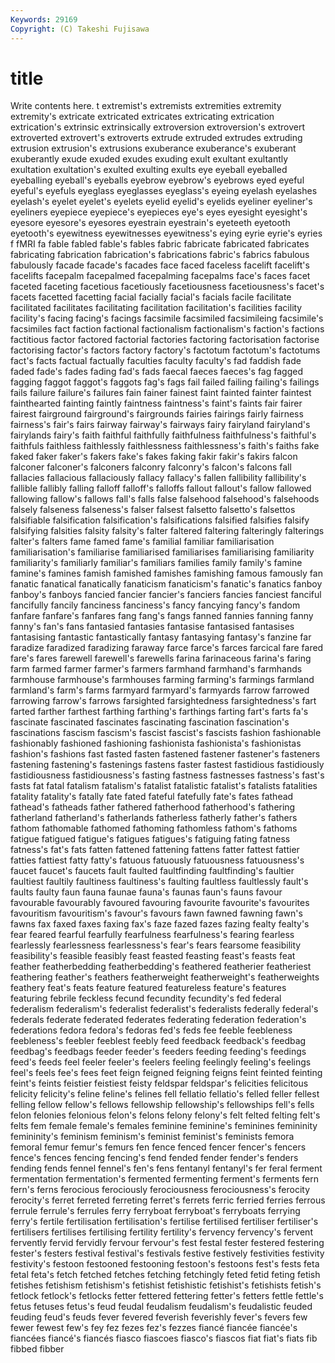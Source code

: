 ```yaml
---
Keywords: 29169 
Copyright: (C) Takeshi Fujisawa
---
```


# title

Write contents here.
t
extremist's extremists extremities extremity extremity's extricate extricated extricates extricating extrication
extrication's extrinsic extrinsically extroversion extroversion's extrovert extroverted extrovert's extroverts extrude
extruded extrudes extruding extrusion extrusion's extrusions exuberance exuberance's exuberant exuberantly
exude exuded exudes exuding exult exultant exultantly exultation exultation's exulted
exulting exults eye eyeball eyeballed eyeballing eyeball's eyeballs eyebrow eyebrow's
eyebrows eyed eyeful eyeful's eyefuls eyeglass eyeglasses eyeglass's eyeing eyelash
eyelashes eyelash's eyelet eyelet's eyelets eyelid eyelid's eyelids eyeliner eyeliner's
eyeliners eyepiece eyepiece's eyepieces eye's eyes eyesight eyesight's eyesore eyesore's
eyesores eyestrain eyestrain's eyeteeth eyetooth eyetooth's eyewitness eyewitnesses eyewitness's eying
eyrie eyrie's eyries f fMRI fa fable fabled fable's fables
fabric fabricate fabricated fabricates fabricating fabrication fabrication's fabrications fabric's fabrics
fabulous fabulously facade facade's facades face faced faceless facelift facelift's
facelifts facepalm facepalmed facepalming facepalms face's faces facet faceted faceting
facetious facetiously facetiousness facetiousness's facet's facets facetted facetting facial facially
facial's facials facile facilitate facilitated facilitates facilitating facilitation facilitation's facilities
facility facility's facing facing's facings facsimile facsimiled facsimileing facsimile's facsimiles
fact faction factional factionalism factionalism's faction's factions factitious factor factored
factorial factories factoring factorisation factorise factorising factor's factors factory factory's
factotum factotum's factotums fact's facts factual factually faculties faculty faculty's
fad faddish fade faded fade's fades fading fad's fads faecal
faeces faeces's fag fagged fagging faggot faggot's faggots fag's fags
fail failed failing failing's failings fails failure failure's failures fain
fainer fainest faint fainted fainter faintest fainthearted fainting faintly faintness
faintness's faint's faints fair fairer fairest fairground fairground's fairgrounds fairies
fairings fairly fairness fairness's fair's fairs fairway fairway's fairways fairy
fairyland fairyland's fairylands fairy's faith faithful faithfully faithfulness faithfulness's faithful's
faithfuls faithless faithlessly faithlessness faithlessness's faith's faiths fake faked faker
faker's fakers fake's fakes faking fakir fakir's fakirs falcon falconer
falconer's falconers falconry falconry's falcon's falcons fall fallacies fallacious fallaciously
fallacy fallacy's fallen fallibility fallibility's fallible fallibly falling falloff falloff's
falloffs fallout fallout's fallow fallowed fallowing fallow's fallows fall's falls
false falsehood falsehood's falsehoods falsely falseness falseness's falser falsest falsetto
falsetto's falsettos falsifiable falsification falsification's falsifications falsified falsifies falsify falsifying
falsities falsity falsity's falter faltered faltering falteringly falterings falter's falters
fame famed fame's familial familiar familiarisation familiarisation's familiarise familiarised familiarises
familiarising familiarity familiarity's familiarly familiar's familiars families family family's famine
famine's famines famish famished famishes famishing famous famously fan fanatic
fanatical fanatically fanaticism fanaticism's fanatic's fanatics fanboy fanboy's fanboys fancied
fancier fancier's fanciers fancies fanciest fanciful fancifully fancily fanciness fanciness's
fancy fancying fancy's fandom fanfare fanfare's fanfares fang fang's fangs
fanned fannies fanning fanny fanny's fan's fans fantasied fantasies fantasise
fantasised fantasises fantasising fantastic fantastically fantasy fantasying fantasy's fanzine far
faradize faradized faradizing faraway farce farce's farces farcical fare fared
fare's fares farewell farewell's farewells farina farinaceous farina's faring farm
farmed farmer farmer's farmers farmhand farmhand's farmhands farmhouse farmhouse's farmhouses
farming farming's farmings farmland farmland's farm's farms farmyard farmyard's farmyards
farrow farrowed farrowing farrow's farrows farsighted farsightedness farsightedness's fart farted
farther farthest farthing farthing's farthings farting fart's farts fa's fascinate
fascinated fascinates fascinating fascination fascination's fascinations fascism fascism's fascist fascist's
fascists fashion fashionable fashionably fashioned fashioning fashionista fashionista's fashionistas fashion's
fashions fast fasted fasten fastened fastener fastener's fasteners fastening fastening's
fastenings fastens faster fastest fastidious fastidiously fastidiousness fastidiousness's fasting fastness
fastnesses fastness's fast's fasts fat fatal fatalism fatalism's fatalist fatalistic
fatalist's fatalists fatalities fatality fatality's fatally fate fated fateful fatefully
fate's fates fathead fathead's fatheads father fathered fatherhood fatherhood's fathering
fatherland fatherland's fatherlands fatherless fatherly father's fathers fathom fathomable fathomed
fathoming fathomless fathom's fathoms fatigue fatigued fatigue's fatigues fatigues's fatiguing
fating fatness fatness's fat's fats fatten fattened fattening fattens fatter
fattest fattier fatties fattiest fatty fatty's fatuous fatuously fatuousness fatuousness's
faucet faucet's faucets fault faulted faultfinding faultfinding's faultier faultiest faultily
faultiness faultiness's faulting faultless faultlessly fault's faults faulty faun fauna
faunae fauna's faunas faun's fauns favour favourable favourably favoured favouring
favourite favourite's favourites favouritism favouritism's favour's favours fawn fawned fawning
fawn's fawns fax faxed faxes faxing fax's faze fazed fazes
fazing fealty fealty's fear feared fearful fearfully fearfulness fearfulness's fearing
fearless fearlessly fearlessness fearlessness's fear's fears fearsome feasibility feasibility's feasible
feasibly feast feasted feasting feast's feasts feat feather featherbedding featherbedding's
feathered featherier featheriest feathering feather's feathers featherweight featherweight's featherweights feathery
feat's feats feature featured featureless feature's features featuring febrile feckless
fecund fecundity fecundity's fed federal federalism federalism's federalist federalist's federalists
federally federal's federals federate federated federates federating federation federation's federations
fedora fedora's fedoras fed's feds fee feeble feebleness feebleness's feebler
feeblest feebly feed feedback feedback's feedbag feedbag's feedbags feeder feeder's
feeders feeding feeding's feedings feed's feeds feel feeler feeler's feelers
feeling feelingly feeling's feelings feel's feels fee's fees feet feign
feigned feigning feigns feint feinted feinting feint's feints feistier feistiest
feisty feldspar feldspar's felicities felicitous felicity felicity's feline feline's felines
fell fellatio fellatio's felled feller fellest felling fellow fellow's fellows
fellowship fellowship's fellowships fell's fells felon felonies felonious felon's felons
felony felony's felt felted felting felt's felts fem female female's
females feminine feminine's feminines femininity femininity's feminism feminism's feminist feminist's
feminists femora femoral femur femur's femurs fen fence fenced fencer
fencer's fencers fence's fences fencing fencing's fend fended fender fender's
fenders fending fends fennel fennel's fen's fens fentanyl fentanyl's fer
feral ferment fermentation fermentation's fermented fermenting ferment's ferments fern fern's
ferns ferocious ferociously ferociousness ferociousness's ferocity ferocity's ferret ferreted ferreting
ferret's ferrets ferric ferried ferries ferrous ferrule ferrule's ferrules ferry
ferryboat ferryboat's ferryboats ferrying ferry's fertile fertilisation fertilisation's fertilise fertilised
fertiliser fertiliser's fertilisers fertilises fertilising fertility fertility's fervency fervency's fervent
fervently fervid fervidly fervour fervour's fest festal fester festered festering
fester's festers festival festival's festivals festive festively festivities festivity festivity's
festoon festooned festooning festoon's festoons fest's fests feta fetal feta's
fetch fetched fetches fetching fetchingly feted fetid feting fetish fetishes
fetishism fetishism's fetishist fetishistic fetishist's fetishists fetish's fetlock fetlock's fetlocks
fetter fettered fettering fetter's fetters fettle fettle's fetus fetuses fetus's
feud feudal feudalism feudalism's feudalistic feuded feuding feud's feuds fever
fevered feverish feverishly fever's fevers few fewer fewest few's fey
fez fezes fez's fezzes fiancé fiancée fiancée's fiancées fiancé's fiancés
fiasco fiascoes fiasco's fiascos fiat fiat's fiats fib fibbed fibber
